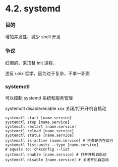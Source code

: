 # 4.2. systemd

### 目的

增加并发性、减少 shell 开发

### 争议

红帽的，来顶替 init 进程，

违反 unix 哲学，因为过于复杂，不单一职责

### systemctl

可以控制 systemd 系统和服务管理

systemctl disable/enable xxx 关闭/打开开机自启动

```shell
systemctl start [name.service]
systemctl stop [name.service]
systemctl restart [name.service]
systemctl reload [name.service]
systemctl status [name.service]
systemctl is-active [name.service] # 检查是否在运行
systemctl list-units --type [name.service]
# equals to: chkconfig --list
systemctl enable [name.service] # 打开开机自启动
systemctl disable [name.service] # 关闭开机自启动
```
